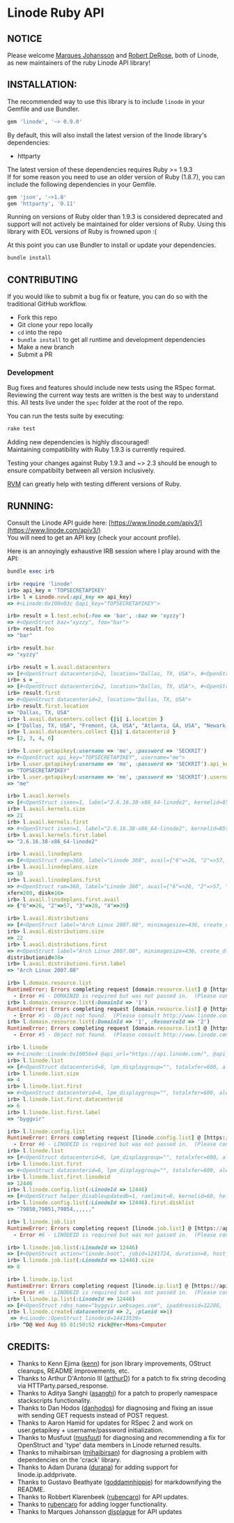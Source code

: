 # Linode Ruby API

## NOTICE

Please welcome [Marques Johansson](https://github.com/displague) and [Robert DeRose](https://github.com/RobertDeRose),
both of Linode, as new maintainers of the ruby Linode API library!

## INSTALLATION:

The recommended way to use this library is to include `linode` in your Gemfile and use Bundler.

```ruby
gem 'linode', '~> 0.9.0'
```

By default, this will also install the latest version of the linode library's dependencies:

* httparty

The latest version of these dependencies requires Ruby >= 1.9.3  
If for some reason you need to use an older version of Ruby (1.8.7),
you can include the following dependencies in your Gemfile.

```ruby
gem 'json', '~>1.8'
gem 'httparty', '0.11'
```

Running on versions of Ruby older than 1.9.3 is considered deprecated
and support will not actively be maintained for older versions of Ruby.
Using this library with EOL versions of Ruby is frowned upon :(

At this point you can use Bundler to install or update your dependencies.

```bash
bundle install
```

## CONTRIBUTING

If you would like to submit a bug fix or feature, you can do so with the traditional GitHub workflow.

* Fork this repo
* Git clone your repo locally
* `cd` into the repo
* `bundle install` to get all runtime and development dependencies
* Make a new branch
* Submit a PR

### Development

Bug fixes and features should include new tests using the RSpec format.
Reviewing the current way tests are written is the best way to understand this.
All tests live under the `spec` folder at the root of the repo.

You can run the tests suite by executing:

```bash
rake test
```

Adding new dependencies is highly discouraged!  
Maintaining compatibility with Ruby 1.9.3 is currently required.

Testing your changes against Ruby 1.9.3 and ~> 2.3 should be enough to ensure compatibilty between all version inclusively.

[RVM](rmv.io) can greatly help with testing different versions of Ruby.

## RUNNING:

Consult the Linode API guide here: [https://www.linode.com/apiv3/](https://www.linode.com/apiv3/)    
You will need to get an API key (check your account profile).

Here is an annoyingly exhaustive IRB session where I play around with the API:

```ruby
bundle exec irb

irb> require 'linode'
irb> api_key = 'TOPSECRETAPIKEY'
irb> l = Linode.new(:api_key => api_key)
=> #<Linode:0x100e03c @api_key="TOPSECRETAPIKEY">

irb> result = l.test.echo(:foo => 'bar', :baz => 'xyzzy')
=> #<OpenStruct baz="xyzzy", foo="bar">
irb> result.foo
=> "bar"

irb> result.baz
=> "xyzzy"

irb> result = l.avail.datacenters
=> [#<OpenStruct datacenterid=2, location="Dallas, TX, USA">, #<OpenStruct datacenterid=3, location="Fremont, CA, USA">, #<OpenStruct datacenterid=4, location="Atlanta, GA, USA">, #<OpenStruct datacenterid=6, location="Newark, NJ, USA">]
irb> s = _
=> [#<OpenStruct datacenterid=2, location="Dallas, TX, USA">, #<OpenStruct datacenterid=3, location="Fremont, CA, USA">, #<OpenStruct datacenterid=4, location="Atlanta, GA, USA">, #<OpenStruct datacenterid=6, location="Newark, NJ, USA">]
irb> result.first
=> #<OpenStruct datacenterid=2, location="Dallas, TX, USA">
irb> result.first.location
=> "Dallas, TX, USA"
irb> l.avail.datacenters.collect {|i| i.location }
=> ["Dallas, TX, USA", "Fremont, CA, USA", "Atlanta, GA, USA", "Newark, NJ, USA"]
irb> l.avail.datacenters.collect {|i| i.datacenterid }
=> [2, 3, 4, 6]

irb> l.user.getapikey(:username => 'me', :password => 'SECKRIT')
=> #<OpenStruct api_key="TOPSECRETAPIKEY", username="me">
irb> l.user.getapikey(:username => 'me', :password => 'SECKRIT').api_key
=> "TOPSECRETAPIKEY"
irb> l.user.getapikey(:username => 'me', :password => 'SECKRIT').username
=> "me"

irb> l.avail.kernels
=> [#<OpenStruct isxen=1, label="2.6.16.38-x86_64-linode2", kernelid=85>, #<OpenStruct isxen=1, label="2.6.18.8-domU-linode7", kernelid=81>, #<OpenStruct isxen=1, label="2.6.18.8-linode10", kernelid=89>, #<OpenStruct isxen=1, label="2.6.18.8-linode16", kernelid=98>, #<OpenStruct isxen=1, label="2.6.18.8-x86_64-linode1", kernelid=86>, #<OpenStruct isxen=1, label="2.6.24.4-linode8", kernelid=84>, #<OpenStruct isxen=1, label="2.6.25-linode9", kernelid=88>, #<OpenStruct isxen=1, label="2.6.25.10-linode12", kernelid=90>, #<OpenStruct isxen=1, label="2.6.26-linode13", kernelid=91>, #<OpenStruct isxen=1, label="2.6.27.4-linode14", kernelid=93>, #<OpenStruct isxen=1, label="2.6.27.4-x86_64-linode3", kernelid=94>, #<OpenStruct isxen=1, label="2.6.28-linode15", kernelid=96>, #<OpenStruct isxen=1, label="2.6.28-x86_64-linode4", kernelid=97>, #<OpenStruct isxen=1, label="2.6.28.3-linode17", kernelid=99>, #<OpenStruct isxen=1, label="2.6.28.3-x86_64-linode5", kernelid=100>, #<OpenStruct isxen=1, label="2.6.29-linode18", kernelid=101>, #<OpenStruct isxen=1, label="2.6.29-x86_64-linode6", kernelid=102>, #<OpenStruct isxen=1, label="Latest 2.6 Series (2.6.18.8-linode16)", kernelid=60>, #<OpenStruct isxen=1, label="pv-grub-x86_32", kernelid=92>, #<OpenStruct isxen=1, label="pv-grub-x86_64", kernelid=95>, #<OpenStruct isxen=1, label="Recovery - Finnix (kernel)", kernelid=61>]
irb> l.avail.kernels.size
=> 21
irb> l.avail.kernels.first
=> #<OpenStruct isxen=1, label="2.6.16.38-x86_64-linode2", kernelid=85>
irb> l.avail.kernels.first.label
=> "2.6.16.38-x86_64-linode2"

irb> l.avail.linodeplans
=> [#<OpenStruct ram=360, label="Linode 360", avail={"6"=>26, "2"=>57, "3"=>20, "4"=>39}, price=19.95, planid=1, xfer=200, disk=16>, #<OpenStruct ram=540, label="Linode 540", avail={"6"=>11, "2"=>38, "3"=>14, "4"=>28}, price=29.95, planid=2, xfer=300, disk=24>, #<OpenStruct ram=720, label="Linode 720", avail={"6"=>13, "2"=>27, "3"=>18, "4"=>30}, price=39.95, planid=3, xfer=400, disk=32>, #<OpenStruct ram=1080, label="Linode 1080", avail={"6"=>18, "2"=>7, "3"=>9, "4"=>4}, price=59.95, planid=4, xfer=600, disk=48>, #<OpenStruct ram=1440, label="Linode 1440", avail={"6"=>14, "2"=>5, "3"=>7, "4"=>3}, price=79.95, planid=5, xfer=800, disk=64>, #<OpenStruct ram=2880, label="Linode 2880", avail={"6"=>3, "2"=>3, "3"=>3, "4"=>3}, price=159.95, planid=6, xfer=1600, disk=128>, #<OpenStruct ram=5760, label="Linode 5760", avail={"6"=>5, "2"=>6, "3"=>5, "4"=>5}, price=319.95, planid=7, xfer=2000, disk=256>, #<OpenStruct ram=8640, label="Linode 8640", avail={"6"=>5, "2"=>6, "3"=>5, "4"=>5}, price=479.95, planid=8, xfer=2000, disk=384>, #<OpenStruct ram=11520, label="Linode 11520", avail={"6"=>5, "2"=>6, "3"=>5, "4"=>5}, price=639.95, planid=9, xfer=2000, disk=512>, #<OpenStruct ram=14400, label="Linode 14400", avail={"6"=>5, "2"=>6, "3"=>5, "4"=>5}, price=799.95, planid=10, xfer=2000, disk=640>]
irb> l.avail.linodeplans.size
=> 10
irb> l.avail.linodeplans.first
=> #<OpenStruct ram=360, label="Linode 360", avail={"6"=>26, "2"=>57, "3"=>20, "4"=>39}, price=19.95, planid=1,
xfer=200, disk=16>
irb> l.avail.linodeplans.first.avail
=> {"6"=>26, "2"=>57, "3"=>20, "4"=>39}

irb> l.avail.distributions
=> [#<OpenStruct label="Arch Linux 2007.08", minimagesize=436, create_dt="2007-10-24 00:00:00.0", is64bit=0, distributionid=38>, #<OpenStruct label="Centos 5.0", minimagesize=594, create_dt="2007-04-27 00:00:00.0", is64bit=0, distributionid=32>, #<OpenStruct label="Centos 5.2", minimagesize=950, create_dt="2008-11-30 00:00:00.0", is64bit=0, distributionid=46>, #<OpenStruct label="Centos 5.2 64bit", minimagesize=980, create_dt="2008-11-30 00:00:00.0", is64bit=1, distributionid=47>, #<OpenStruct label="Debian 4.0", minimagesize=200, create_dt="2007-04-18 00:00:00.0", is64bit=0, distributionid=28>, #<OpenStruct label="Debian 4.0 64bit", minimagesize=220, create_dt="2008-12-02 00:00:00.0", is64bit=1, distributionid=48>, #<OpenStruct label="Debian 5.0", minimagesize=200, create_dt="2009-02-19 00:00:00.0", is64bit=0, distributionid=50>, #<OpenStruct label="Debian 5.0 64bit", minimagesize=300, create_dt="2009-02-19 00:00:00.0", is64bit=1, distributionid=51>, #<OpenStruct label="Fedora 8", minimagesize=740, create_dt="2007-11-09 00:00:00.0", is64bit=0, distributionid=40>, #<OpenStruct label="Fedora 9", minimagesize=1175, create_dt="2008-06-09 15:15:21.0", is64bit=0, distributionid=43>, #<OpenStruct label="Gentoo 2007.0", minimagesize=1800, create_dt="2007-08-29 00:00:00.0", is64bit=0, distributionid=35>, #<OpenStruct label="Gentoo 2008.0", minimagesize=1500, create_dt="2009-03-20 00:00:00.0", is64bit=0, distributionid=52>, #<OpenStruct label="Gentoo 2008.0 64bit", minimagesize=2500, create_dt="2009-04-04 00:00:00.0", is64bit=1, distributionid=53>, #<OpenStruct label="OpenSUSE 11.0", minimagesize=850, create_dt="2008-08-21 08:32:16.0", is64bit=0, distributionid=44>, #<OpenStruct label="Slackware 12.0", minimagesize=315, create_dt="2007-07-16 00:00:00.0", is64bit=0, distributionid=34>, #<OpenStruct label="Slackware 12.2", minimagesize=500, create_dt="2009-04-04 00:00:00.0", is64bit=0, distributionid=54>, #<OpenStruct label="Ubuntu 8.04 LTS", minimagesize=400, create_dt="2008-04-23 15:11:29.0", is64bit=0, distributionid=41>, #<OpenStruct label="Ubuntu 8.04 LTS 64bit", minimagesize=350, create_dt="2008-06-03 12:51:11.0", is64bit=1, distributionid=42>, #<OpenStruct label="Ubuntu 8.10", minimagesize=220, create_dt="2008-10-30 23:23:03.0", is64bit=0, distributionid=45>, #<OpenStruct label="Ubuntu 8.10 64bit", minimagesize=230, create_dt="2008-12-02 00:00:00.0", is64bit=1, distributionid=49>, #<OpenStruct label="Ubuntu 9.04", minimagesize=350, create_dt="2009-04-23 00:00:00.0", is64bit=0, distributionid=55>, #<OpenStruct label="Ubuntu 9.04 64bit", minimagesize=350, create_dt="2009-04-23 00:00:00.0", is64bit=1, distributionid=56>]
irb> l.avail.distributions.size
=> 22
irb> l.avail.distributions.first
=> #<OpenStruct label="Arch Linux 2007.08", minimagesize=436, create_dt="2007-10-24 00:00:00.0", is64bit=0,
distributionid=38>
irb> l.avail.distributions.first.label
=> "Arch Linux 2007.08"

irb> l.domain.resource.list
RuntimeError: Errors completing request [domain.resource.list] @ [https://api.linode.com/] with data [{}]:
  - Error #6 - DOMAINID is required but was not passed in.  (Please consult http://www.linode.com/api/dns/domain.resource.list)
irb> l.domain.resource.list(:DomainId => '1')
RuntimeError: Errors completing request [domain.resource.list] @ [https://api.linode.com/] with data [{:DomainId=>"1"}]:
  - Error #5 - Object not found.  (Please consult http://www.linode.com/api/dns/domain.resource.list)
irb> l.domain.resource.list(:DomainId => '1', :ResourceId => '2')
RuntimeError: Errors completing request [domain.resource.list] @ [https://api.linode.com/] with data [{:DomainId=>"1", :ResourceId=>"2"}]:
  - Error #5 - Object not found.  (Please consult http://www.linode.com/api/dns/domain.resource.list)

irb> l.linode
=> #<Linode::Linode:0x10056e4 @api_url="https://api.linode.com/", @api_key="TOPSECRETAPIKEY">
irb> l.linode.list
=> [#<OpenStruct datacenterid=6, lpm_displaygroup="", totalxfer=600, alert_bwquota_enabled=1, alert_diskio_enabled=1, watchdog=1, alert_cpu_threshold=90, alert_bwout_threshold=5, backupsenabled=0, backupweeklyday="", status=1, alert_cpu_enabled=1, label="byggvir", totalram=1080, backupwindow=0, alert_diskio_threshold=300, alert_bwin_threshold=5, alert_bwquota_threshold=80, linodeid=12446, totalhd=49152, alert_bwin_enabled=1, alert_bwout_enabled=1>, #<OpenStruct datacenterid=4, lpm_displaygroup="", totalxfer=200, alert_bwquota_enabled=1, alert_diskio_enabled=1, watchdog=1, alert_cpu_threshold=90, alert_bwout_threshold=5, backupsenabled=0, backupweeklyday="", status=1, alert_cpu_enabled=1, label="bragi", totalram=360, backupwindow=0, alert_diskio_threshold=300, alert_bwin_threshold=5, alert_bwquota_threshold=80, linodeid=15418, totalhd=16384, alert_bwin_enabled=1, alert_bwout_enabled=1>, #<OpenStruct datacenterid=2, lpm_displaygroup="", totalxfer=200, alert_bwquota_enabled=1, alert_diskio_enabled=1, watchdog=1, alert_cpu_threshold=90, alert_bwout_threshold=5, backupsenabled=0, backupweeklyday="", status=1, alert_cpu_enabled=1, label="nerthus", totalram=360, backupwindow=0, alert_diskio_threshold=300, alert_bwin_threshold=5, alert_bwquota_threshold=80, linodeid=15419, totalhd=16384, alert_bwin_enabled=1, alert_bwout_enabled=1>, #<OpenStruct datacenterid=3, lpm_displaygroup="", totalxfer=200, alert_bwquota_enabled=1, alert_diskio_enabled=1, watchdog=1, alert_cpu_threshold=90, alert_bwout_threshold=5, backupsenabled=0, backupweeklyday=0, status=1, alert_cpu_enabled=1, label="hoenir", totalram=360, backupwindow=0, alert_diskio_threshold=500, alert_bwin_threshold=5, alert_bwquota_threshold=80, linodeid=24405, totalhd=16384, alert_bwin_enabled=1, alert_bwout_enabled=1>]
irb> l.linode.list.size
=> 4
irb> l.linode.list.first
=> #<OpenStruct datacenterid=6, lpm_displaygroup="", totalxfer=600, alert_bwquota_enabled=1, alert_diskio_enabled=1, watchdog=1, alert_cpu_threshold=90, alert_bwout_threshold=5, backupsenabled=0, backupweeklyday="", status=1, alert_cpu_enabled=1, label="byggvir", totalram=1080, backupwindow=0, alert_diskio_threshold=300, alert_bwin_threshold=5, alert_bwquota_threshold=80, linodeid=12446, totalhd=49152, alert_bwin_enabled=1, alert_bwout_enabled=1>
irb> l.linode.list.first.datacenterid
=> 6
irb> l.linode.list.first.label
=> "byggvir"

irb> l.linode.config.list
RuntimeError: Errors completing request [linode.config.list] @ [https://api.linode.com/] with data [{}]:
  - Error #6 - LINODEID is required but was not passed in.  (Please consult http://www.linode.com/api/linode/linode.config.list)
irb> l.linode.list
=> [#<OpenStruct datacenterid=6, lpm_displaygroup="", totalxfer=600, alert_bwquota_enabled=1, alert_diskio_enabled=1, watchdog=1, alert_cpu_threshold=90, alert_bwout_threshold=5, backupsenabled=0, backupweeklyday="", status=1, alert_cpu_enabled=1, label="byggvir", totalram=1080, backupwindow=0, alert_diskio_threshold=300, alert_bwin_threshold=5, alert_bwquota_threshold=80, linodeid=12446, totalhd=49152, alert_bwin_enabled=1, alert_bwout_enabled=1>, #<OpenStruct datacenterid=4, lpm_displaygroup="", totalxfer=200, alert_bwquota_enabled=1, alert_diskio_enabled=1, watchdog=1, alert_cpu_threshold=90, alert_bwout_threshold=5, backupsenabled=0, backupweeklyday="", status=1, alert_cpu_enabled=1, label="bragi", totalram=360, backupwindow=0, alert_diskio_threshold=300, alert_bwin_threshold=5, alert_bwquota_threshold=80, linodeid=15418, totalhd=16384, alert_bwin_enabled=1, alert_bwout_enabled=1>, #<OpenStruct datacenterid=2, lpm_displaygroup="", totalxfer=200, alert_bwquota_enabled=1, alert_diskio_enabled=1, watchdog=1, alert_cpu_threshold=90, alert_bwout_threshold=5, backupsenabled=0, backupweeklyday="", status=1, alert_cpu_enabled=1, label="nerthus", totalram=360, backupwindow=0, alert_diskio_threshold=300, alert_bwin_threshold=5, alert_bwquota_threshold=80, linodeid=15419, totalhd=16384, alert_bwin_enabled=1, alert_bwout_enabled=1>, #<OpenStruct datacenterid=3, lpm_displaygroup="", totalxfer=200, alert_bwquota_enabled=1, alert_diskio_enabled=1, watchdog=1, alert_cpu_threshold=90, alert_bwout_threshold=5, backupsenabled=0, backupweeklyday=0, status=1, alert_cpu_enabled=1, label="hoenir", totalram=360, backupwindow=0, alert_diskio_threshold=500, alert_bwin_threshold=5, alert_bwquota_threshold=80, linodeid=24405, totalhd=16384,alert_bwin_enabled=1, alert_bwout_enabled=1>]
irb> l.linode.list.first
=> #<OpenStruct datacenterid=6, lpm_displaygroup="", totalxfer=600, alert_bwquota_enabled=1, alert_diskio_enabled=1, watchdog=1, alert_cpu_threshold=90, alert_bwout_threshold=5, backupsenabled=0, backupweeklyday="", status=1, alert_cpu_enabled=1, label="byggvir", totalram=1080, backupwindow=0, alert_diskio_threshold=300, alert_bwin_threshold=5, alert_bwquota_threshold=80, linodeid=12446, totalhd=49152, alert_bwin_enabled=1, alert_bwout_enabled=1>
irb> l.linode.list.first.linodeid
=> 12446
irb> l.linode.config.list(:LinodeId => 12446)
=> [#<OpenStruct helper_disableupdatedb=1, ramlimit=0, kernelid=60, helper_depmod=1, rootdevicecustom="", disklist="79850,79851,79854,,,,,,", label="byggvir", runlevel="default", rootdevicero=true, configid=43615, rootdevicenum=1, linodeid=12446, helper_libtls=false, helper_xen=1, comments="">]
irb> l.linode.config.list(:LinodeId => 12446).first.disklist
=> "79850,79851,79854,,,,,,"

irb> l.linode.job.list
RuntimeError: Errors completing request [linode.job.list] @ [https://api.linode.com/] with data [{}]:
  - Error #6 - LINODEID is required but was not passed in.  (Please consult http://www.linode.com/api/linode/linode.job.list)

irb> l.linode.job.list(:LinodeId => 12446)
=> [#<OpenStruct action="linode.boot", jobid=1241724, duration=8, host_finish_dt="2009-07-14 17:07:29.0", host_message="", linodeid=12446, host_success=1, host_start_dt="2009-07-14 17:07:21.0", entered_dt="2009-07-14 17:06:25.0", label="System Boot - byggvir">, #<OpenStruct action="linode.shutdown", jobid=1241723, duration=14, host_finish_dt="2009-07-14 17:07:20.0", host_message="", linodeid=12446, host_success=1, host_start_dt="2009-07-14 17:07:06.0", entered_dt="2009-07-14 17:06:25.0", label="System Shutdown">, #<OpenStruct action="linode.boot", jobid=1182441, duration=0, host_finish_dt="2009-06-10 04:27:49.0", host_message="Linode already running", linodeid=12446, host_success=0, host_start_dt="2009-06-10 04:27:49.0", entered_dt="2009-06-10 04:26:05.0", label="Lassie initiated boot">, #<OpenStruct action="linode.boot", jobid=1182436, duration=8, host_finish_dt="2009-06-10 04:27:49.0", host_message="", linodeid=12446, host_success=1, host_start_dt="2009-06-10 04:27:41.0", entered_dt="1974-01-04 00:00:00.0", label="Host initiated restart">, #<OpenStruct action="linode.boot", jobid=1182273, duration=0, host_finish_dt="2009-06-10 03:02:31.0", host_message="Linode already running", linodeid=12446, host_success=0, host_start_dt="2009-06-10 03:02:31.0", entered_dt="2009-06-10 02:59:49.0", label="Lassie initiated boot">, #<OpenStruct action="linode.boot", jobid=1182268, duration=8, host_finish_dt="2009-06-10 03:02:31.0", host_message="", linodeid=12446, host_success=1, host_start_dt="2009-06-10 03:02:23.0", entered_dt="1974-01-04 00:00:00.0", label="Host initiated restart">, #<OpenStruct action="linode.boot", jobid=1182150, duration=1, host_finish_dt="2009-06-10 01:28:40.0", host_message="Linode already running", linodeid=12446, host_success=0, host_start_dt="2009-06-10 01:28:39.0", entered_dt="2009-06-10 01:26:55.0", label="Lassie initiated boot">, #<OpenStruct action="linode.boot", jobid=1182145, duration=8, host_finish_dt="2009-06-10 01:28:39.0", host_message="", linodeid=12446, host_success=1, host_start_dt="2009-06-10 01:28:31.0", entered_dt="1974-01-04 00:00:00.0", label="Host initiated restart">]
irb> l.linode.job.list(:LinodeId => 12446).size
=> 8

irb> l.linode.ip.list
RuntimeError: Errors completing request [linode.ip.list] @ [https://api.linode.com/] with data [{}]:
  - Error #6 - LINODEID is required but was not passed in.  (Please consult http://www.linode.com/api/linode/linode.ip.list)
irb> l.linode.ip.list(:LinodeId => 12446)
=> [#<OpenStruct rdns_name="byggvir.websages.com", ipaddressid=12286, linodeid=12446, ispublic=1, ipaddress="209.123.234.161">, #<OpenStruct rdns_name="li101-51.members.linode.com", ipaddressid=23981, linodeid=12446, ispublic=1, ipaddress="97.107.140.51">]
irb> l.linode.create(:datacenterid => 2, :planid =>1)
 => #<Linode::OpenStruct linodeid=14413539>
irb> ^D@ Wed Aug 05 01:50:52 rick@Yer-Moms-Computer
```

## CREDITS:

* Thanks to Kenn Ejima ([kenn](http://github.com/kenn)) for json library improvements, OStruct cleanups, README improvements, etc.
* Thanks to Arthur D'Antonio III ([arthurD](http://github.com/arthurD)) for a patch to fix string decoding via HTTParty.parsed_response.
* Thanks to Aditya Sanghi ([asanghi](http://github.com/asanghi)) for a patch to properly namespace stackscripts functionality.
* Thanks to Dan Hodos ([danhodos](http://github.com/danhodos)) for diagnosing and fixing an issue with sending GET requests instead of POST request.
* Thanks to Aaron Hamid for updates for RSpec 2 and work on user.getapikey + username/password initialization.
* Thanks to Musfuut ([musfuut](http://github.com/musfuut)) for diagnosing and recommending a fix for OpenStruct and 'type' data members in Linode returned results.
* Thanks to mihaibirsan ([mihaibirsan](http://github.com/mihaibirsan)) for diagnosing a problem with dependencies on the 'crack' library.
* Thanks to Adam Durana ([durana](http://github.com/durana)) for adding support for linode.ip.addprivate.
* Thanks to Gustavo Beathyate ([goddamnhippie](http://github.com/goddamnhippie)) for markdownifying the README.
* Thanks to Robbert Klarenbeek ([rubencaro](https://github.com/robbertkl)) for API updates.
* Thanks to [rubencaro](https://github.com/rubencaro) for adding logger functionality.
* Thanks to Marques Johansson [displague](https://github.com/displague) for API updates
